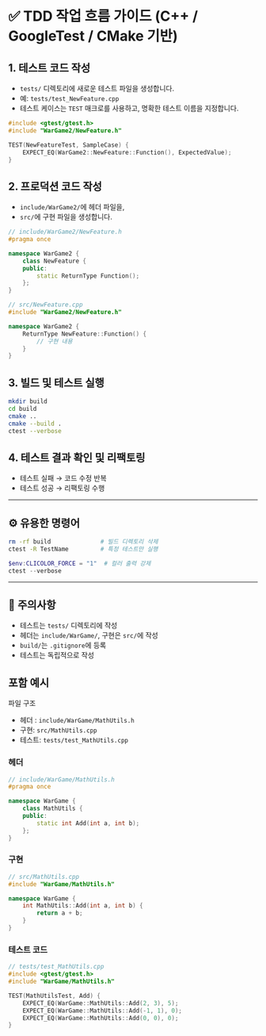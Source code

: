 # ✅ TDD 작업 흐름 가이드 (C++ / GoogleTest / CMake 기반)

## 1. 테스트 코드 작성

-   `tests/` 디렉토리에 새로운 테스트 파일을 생성합니다.
-   예: `tests/test_NewFeature.cpp`
-   테스트 케이스는 `TEST` 매크로를 사용하고, 명확한 테스트 이름을 지정합니다.

```cpp
#include <gtest/gtest.h>
#include "WarGame2/NewFeature.h"

TEST(NewFeatureTest, SampleCase) {
    EXPECT_EQ(WarGame2::NewFeature::Function(), ExpectedValue);
}
```

## 2. 프로덕션 코드 작성

-   `include/WarGame2/`에 헤더 파일을,
-   `src/`에 구현 파일을 생성합니다.

```cpp
// include/WarGame2/NewFeature.h
#pragma once

namespace WarGame2 {
    class NewFeature {
    public:
        static ReturnType Function();
    };
}
```

```cpp
// src/NewFeature.cpp
#include "WarGame2/NewFeature.h"

namespace WarGame2 {
    ReturnType NewFeature::Function() {
        // 구현 내용
    }
}
```

## 3. 빌드 및 테스트 실행

```bash
mkdir build
cd build
cmake ..
cmake --build .
ctest --verbose
```

## 4. 테스트 결과 확인 및 리팩토링

-   테스트 실패 → 코드 수정 반복
-   테스트 성공 → 리팩토링 수행

---

## ⚙️ 유용한 명령어

```bash
rm -rf build              # 빌드 디렉토리 삭제
ctest -R TestName         # 특정 테스트만 실행
```

```powershell
$env:CLICOLOR_FORCE = "1"  # 컬러 출력 강제
ctest --verbose
```

---

## 📝 주의사항

-   테스트는 `tests/` 디렉토리에 작성
-   헤더는 `include/WarGame/`, 구현은 `src/`에 작성
-   `build/`는 `.gitignore`에 등록
-   테스트는 독립적으로 작성

## 포함 예시

파일 구조

-   헤더 : `include/WarGame/MathUtils.h`
-   구현: `src/MathUtils.cpp`
-   테스트: `tests/test_MathUtils.cpp`

### 헤더

```cpp
// include/WarGame/MathUtils.h
#pragma once

namespace WarGame {
    class MathUtils {
    public:
        static int Add(int a, int b);
    };
}
```

### 구현

```cpp
// src/MathUtils.cpp
#include "WarGame/MathUtils.h"

namespace WarGame {
    int MathUtils::Add(int a, int b) {
        return a + b;
    }
}
```

### 테스트 코드

```cpp
// tests/test_MathUtils.cpp
#include <gtest/gtest.h>
#include "WarGame/MathUtils.h"

TEST(MathUtilsTest, Add) {
    EXPECT_EQ(WarGame::MathUtils::Add(2, 3), 5);
    EXPECT_EQ(WarGame::MathUtils::Add(-1, 1), 0);
    EXPECT_EQ(WarGame::MathUtils::Add(0, 0), 0);
}
```
